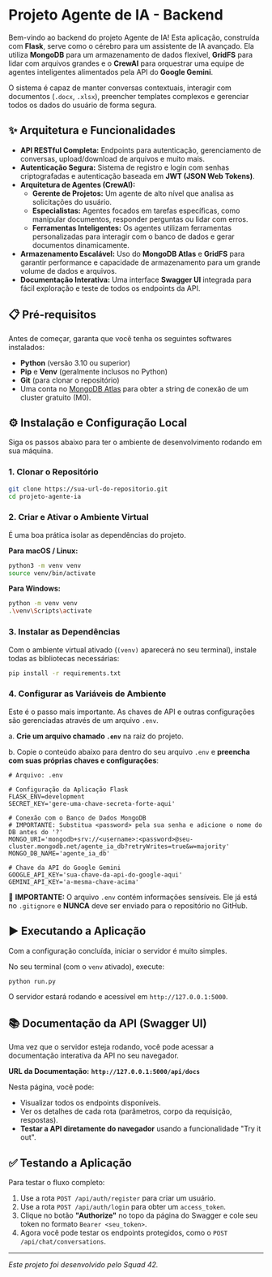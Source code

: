 # Projeto Agente de IA - Backend

Bem-vindo ao backend do projeto Agente de IA! Esta aplicação, construída com **Flask**, serve como o cérebro para um assistente de IA avançado. Ela utiliza **MongoDB** para um armazenamento de dados flexível, **GridFS** para lidar com arquivos grandes e o **CrewAI** para orquestrar uma equipe de agentes inteligentes alimentados pela API do **Google Gemini**.

O sistema é capaz de manter conversas contextuais, interagir com documentos (`.docx`, `.xlsx`), preencher templates complexos e gerenciar todos os dados do usuário de forma segura.

## ✨ Arquitetura e Funcionalidades

-   **API RESTful Completa:** Endpoints para autenticação, gerenciamento de conversas, upload/download de arquivos e muito mais.
-   **Autenticação Segura:** Sistema de registro e login com senhas criptografadas e autenticação baseada em **JWT (JSON Web Tokens)**.
-   **Arquitetura de Agentes (CrewAI):**
    -   **Gerente de Projetos:** Um agente de alto nível que analisa as solicitações do usuário.
    -   **Especialistas:** Agentes focados em tarefas específicas, como manipular documentos, responder perguntas ou lidar com erros.
    -   **Ferramentas Inteligentes:** Os agentes utilizam ferramentas personalizadas para interagir com o banco de dados e gerar documentos dinamicamente.
-   **Armazenamento Escalável:** Uso do **MongoDB Atlas** e **GridFS** para garantir performance e capacidade de armazenamento para um grande volume de dados e arquivos.
-   **Documentação Interativa:** Uma interface **Swagger UI** integrada para fácil exploração e teste de todos os endpoints da API.

## 📋 Pré-requisitos

Antes de começar, garanta que você tenha os seguintes softwares instalados:

-   **Python** (versão 3.10 ou superior)
-   **Pip** e **Venv** (geralmente inclusos no Python)
-   **Git** (para clonar o repositório)
-   Uma conta no [MongoDB Atlas](https://www.mongodb.com/cloud/atlas) para obter a string de conexão de um cluster gratuito (M0).

## ⚙️ Instalação e Configuração Local

Siga os passos abaixo para ter o ambiente de desenvolvimento rodando em sua máquina.

### 1. Clonar o Repositório

```bash
git clone https://sua-url-do-repositorio.git
cd projeto-agente-ia
```

### 2. Criar e Ativar o Ambiente Virtual

É uma boa prática isolar as dependências do projeto.

**Para macOS / Linux:**
```bash
python3 -m venv venv
source venv/bin/activate
```
**Para Windows:**
```bash
python -m venv venv
.\venv\Scripts\activate
```

### 3. Instalar as Dependências

Com o ambiente virtual ativado (`(venv)` aparecerá no seu terminal), instale todas as bibliotecas necessárias:

```bash
pip install -r requirements.txt
```

### 4. Configurar as Variáveis de Ambiente

Este é o passo mais importante. As chaves de API e outras configurações são gerenciadas através de um arquivo `.env`.

a. **Crie um arquivo chamado `.env`** na raiz do projeto.

b. Copie o conteúdo abaixo para dentro do seu arquivo `.env` e **preencha com suas próprias chaves e configurações**:

```
# Arquivo: .env

# Configuração da Aplicação Flask
FLASK_ENV=development
SECRET_KEY='gere-uma-chave-secreta-forte-aqui'

# Conexão com o Banco de Dados MongoDB
# IMPORTANTE: Substitua <password> pela sua senha e adicione o nome do DB antes do '?'
MONGO_URI='mongodb+srv://<username>:<password>@seu-cluster.mongodb.net/agente_ia_db?retryWrites=true&w=majority'
MONGO_DB_NAME='agente_ia_db'

# Chave da API do Google Gemini
GOOGLE_API_KEY='sua-chave-da-api-do-google-aqui'
GEMINI_API_KEY='a-mesma-chave-acima'
```

🚨 **IMPORTANTE:** O arquivo `.env` contém informações sensíveis. Ele já está no `.gitignore` e **NUNCA** deve ser enviado para o repositório no GitHub.

## ▶️ Executando a Aplicação

Com a configuração concluída, iniciar o servidor é muito simples.

No seu terminal (com o `venv` ativado), execute:

```bash
python run.py
```

O servidor estará rodando e acessível em `http://127.0.0.1:5000`.

## 📚 Documentação da API (Swagger UI)

Uma vez que o servidor esteja rodando, você pode acessar a documentação interativa da API no seu navegador.

**URL da Documentação:** **`http://127.0.0.1:5000/api/docs`**

Nesta página, você pode:
-   Visualizar todos os endpoints disponíveis.
-   Ver os detalhes de cada rota (parâmetros, corpo da requisição, respostas).
-   **Testar a API diretamente do navegador** usando a funcionalidade "Try it out".

## ✅ Testando a Aplicação

Para testar o fluxo completo:
1.  Use a rota `POST /api/auth/register` para criar um usuário.
2.  Use a rota `POST /api/auth/login` para obter um `access_token`.
3.  Clique no botão **"Authorize"** no topo da página do Swagger e cole seu token no formato `Bearer <seu_token>`.
4.  Agora você pode testar os endpoints protegidos, como o `POST /api/chat/conversations`.

---
*Este projeto foi desenvolvido pelo Squad 42.*